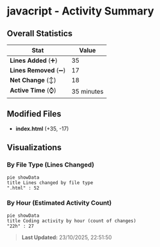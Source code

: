 # javacript - Activity Summary 

## Overall Statistics

| Stat                   | Value                                                             |
| ---------------------- | ----------------------------------------------------------------- |
| **Lines Added** (➕)   | 35                                          |
| **Lines Removed** (➖) | 17                                        |
| **Net Change** (↕)    | 18                |
| **Active Time** (⌚)   | 35 minutes |


## Modified Files
- **index.html** (+35, -17)

## Visualizations

### By File Type (Lines Changed)

```mermaid
pie showData
title Lines changed by file type
".html" : 52
```

### By Hour (Estimated Activity Count)

```mermaid
pie showData
title Coding activity by hour (count of changes)
"22h" : 27
```


> **Last Updated:** 23/10/2025, 22:51:50